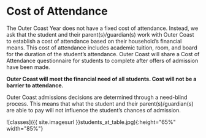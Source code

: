 # Cost of Attendance

The Outer Coast Year does not have a fixed cost of attendance. Instead, we ask that the student and their parent(s)/guardian(s) work with Outer Coast to establish a cost of attendance based on their household’s financial means. This cost of attendance includes academic tuition, room, and board for the duration of the student’s attendance. Outer Coast will share a Cost of Attendance questionnaire for students to complete after offers of admission have been made.

**Outer Coast will meet the financial need of all students. Cost will not be a barrier to attendance.**

Outer Coast admissions decisions are determined through a need-blind process. This means that what the student and their parent(s)/guardian(s) are able to pay will not influence the student’s chances of admission.

<!-- This inserts the image -->
![classes]({{ site.imagesurl }}students_at_table.jpg){:height="65%" width="85%"}

